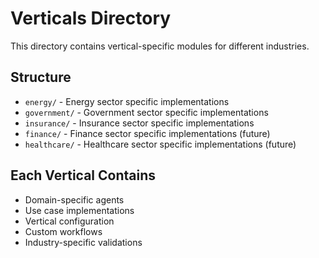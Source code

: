 # Verticals Directory

This directory contains vertical-specific modules for different industries.

## Structure

- `energy/` - Energy sector specific implementations
- `government/` - Government sector specific implementations
- `insurance/` - Insurance sector specific implementations
- `finance/` - Finance sector specific implementations (future)
- `healthcare/` - Healthcare sector specific implementations (future)

## Each Vertical Contains

- Domain-specific agents
- Use case implementations
- Vertical configuration
- Custom workflows
- Industry-specific validations